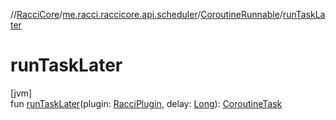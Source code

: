 //[RacciCore](../../../index.md)/[me.racci.raccicore.api.scheduler](../index.md)/[CoroutineRunnable](index.md)/[runTaskLater](run-task-later.md)

# runTaskLater

[jvm]\
fun [runTaskLater](run-task-later.md)(plugin: [RacciPlugin](../../me.racci.raccicore.api.plugin/-racci-plugin/index.md), delay: [Long](https://kotlinlang.org/api/latest/jvm/stdlib/kotlin/-long/index.html)): [CoroutineTask](../-coroutine-task/index.md)
